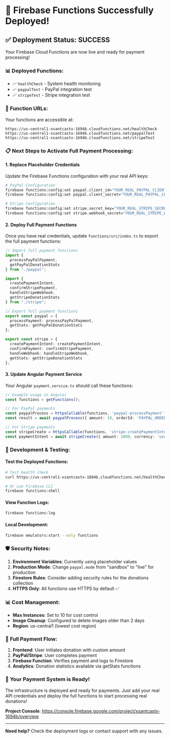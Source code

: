 # 🎉 Firebase Functions Successfully Deployed!

## ✅ **Deployment Status: SUCCESS**

Your Firebase Cloud Functions are now live and ready for payment processing! 

### 📊 **Deployed Functions:**
- ✅ `healthCheck` - System health monitoring
- ✅ `paypalTest` - PayPal integration test
- ✅ `stripeTest` - Stripe integration test

### 🔗 **Function URLs:**
Your functions are accessible at:
```
https://us-central1-xsantcastx-1694b.cloudfunctions.net/healthCheck
https://us-central1-xsantcastx-1694b.cloudfunctions.net/paypalTest
https://us-central1-xsantcastx-1694b.cloudfunctions.net/stripeTest
```

### 📋 **Next Steps to Activate Full Payment Processing:**

#### 1. **Replace Placeholder Credentials**
Update the Firebase Functions configuration with your real API keys:

```bash
# PayPal Configuration
firebase functions:config:set paypal.client_id="YOUR_REAL_PAYPAL_CLIENT_ID"
firebase functions:config:set paypal.client_secret="YOUR_REAL_PAYPAL_CLIENT_SECRET"

# Stripe Configuration  
firebase functions:config:set stripe.secret_key="YOUR_REAL_STRIPE_SECRET_KEY"
firebase functions:config:set stripe.webhook_secret="YOUR_REAL_STRIPE_WEBHOOK_SECRET"
```

#### 2. **Deploy Full Payment Functions**
Once you have real credentials, update `functions/src/index.ts` to export the full payment functions:

```typescript
// Import full payment functions
import {
  processPayPalPayment,
  getPayPalDonationStats
} from "./paypal";

import {
  createPaymentIntent,
  confirmStripePayment,
  handleStripeWebhook,
  getStripeDonationStats
} from "./stripe";

// Export full payment functions
export const paypal = {
  processPayment: processPayPalPayment,
  getStats: getPayPalDonationStats
};

export const stripe = {
  createPaymentIntent: createPaymentIntent,
  confirmPayment: confirmStripePayment,
  handleWebhook: handleStripeWebhook,
  getStats: getStripeDonationStats
};
```

#### 3. **Update Angular Payment Service**
Your Angular `payment.service.ts` should call these functions:

```typescript
// Example usage in Angular
const functions = getFunctions();

// For PayPal payments
const paypalProcess = httpsCallable(functions, 'paypal-processPayment');
const result = await paypalProcess({ amount: 10, orderId: 'PAYPAL_ORDER_ID' });

// For Stripe payments  
const stripeCreate = httpsCallable(functions, 'stripe-createPaymentIntent');
const paymentIntent = await stripeCreate({ amount: 1000, currency: 'usd' });
```

### 🔧 **Development & Testing:**

#### **Test the Deployed Functions:**
```bash
# Test health check
curl https://us-central1-xsantcastx-1694b.cloudfunctions.net/healthCheck

# Or use Firebase CLI
firebase functions:shell
```

#### **View Function Logs:**
```bash
firebase functions:log
```

#### **Local Development:**
```bash
firebase emulators:start --only functions
```

### 🛡️ **Security Notes:**

1. **Environment Variables**: Currently using placeholder values
2. **Production Mode**: Change `paypal.mode` from "sandbox" to "live" for production
3. **Firestore Rules**: Consider adding security rules for the donations collection
4. **HTTPS Only**: All functions use HTTPS by default ✅

### 📊 **Cost Management:**

- **Max Instances**: Set to 10 for cost control
- **Image Cleanup**: Configured to delete images older than 2 days
- **Region**: us-central1 (lowest cost region)

### 🎯 **Full Payment Flow:**

1. **Frontend**: User initiates donation with custom amount
2. **PayPal/Stripe**: User completes payment
3. **Firebase Function**: Verifies payment and logs to Firestore
4. **Analytics**: Donation statistics available via getStats functions

### 🚀 **Your Payment System is Ready!**

The infrastructure is deployed and ready for payments. Just add your real API credentials and deploy the full functions to start processing real donations!

**Project Console**: https://console.firebase.google.com/project/xsantcastx-1694b/overview

---

**Need help?** Check the deployment logs or contact support with any issues.